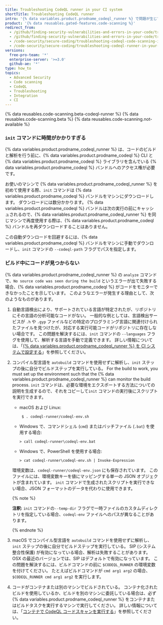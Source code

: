 ```yaml
---
title: Troubleshooting CodeQL runner in your CI system
shortTitle: Troubleshooting CodeQL runner
intro: '{% data variables.product.prodname_codeql_runner %} で問題が生じている場合、ここに掲載されているヒントを使ってトラブルを解決できます。'
product: '{% data reusables.gated-features.code-scanning %}'
redirect_from:
  - /github/finding-security-vulnerabilities-and-errors-in-your-code/troubleshooting-code-scanning-in-your-ci-system
  - /github/finding-security-vulnerabilities-and-errors-in-your-code/troubleshooting-codeql-code-scanning-in-your-ci-system
  - /code-security/secure-coding/troubleshooting-codeql-code-scanning-in-your-ci-system
  - /code-security/secure-coding/troubleshooting-codeql-runner-in-your-ci-system
versions:
  free-pro-team: '*'
  enterprise-server: '>=3.0'
  github-ae: '*'
type: how_to
topics:
  - Advanced Security
  - Code scanning
  - CodeQL
  - Troubleshooting
  - Integration
  - CI
---
```


<!--For this article in earlier GHES versions, see /content/github/finding-security-vulnerabilities-and-errors-in-your-code-->

{% data reusables.code-scanning.beta-codeql-runner %}
{% data reusables.code-scanning.beta %}
{% data reusables.code-scanning.not-available %}

### `init` コマンドに時間がかかりすぎる

{% data variables.product.prodname_codeql_runner %} は、コードのビルドと解析を行う前に、{% data variables.product.prodname_codeql %} CLI と {% data variables.product.prodname_codeql %} ライブラリを含んでいる {% data variables.product.prodname_codeql %} バンドルへのアクセス権が必要です。

お使いのマシンで {% data variables.product.prodname_codeql_runner %} を初めて使用する際、`init` コマンドは {% data variables.product.prodname_codeql %} バンドルをマシンにダウンロードします。 ダウンロードには数分かかります。
{% data variables.product.prodname_codeql %} バンドルは次の実行の前にキャッシュされるので、{% data variables.product.prodname_codeql_runner %} を同じマシンで再度使用する際は、{% data variables.product.prodname_codeql %} バンドルを再ダウンロードすることはありません。

この自動ダウンロードを回避するには、{% data variables.product.prodname_codeql %} バンドルをマシンに手動でダウンロードし、`init` コマンドの `--codeql-path` フラグでパスを指定します。

### ビルド中にコードが見つからない

{% data variables.product.prodname_codeql_runner %} の `analyze` コマンドで、`No source code was seen during the build` というエラーが出て失敗する場合、{% data variables.product.prodname_codeql %} がコードをモニターできなかったことを示しています。 このようなエラーが発生する理由として、次のようなものがあります。

1. 自動言語検出により、サポートされている言語が特定されたが、リポジトリにその言語の分析可能なコードがない。 一般的な例としては、言語検出サービスが `.h` や `.gyp` ファイルなどの特定のプログラミング言語に関連付けられたファイルを見つけたが、対応する実行可能コードがリポジトリに存在しない場合です。 この問題を解決するには、`init` コマンドの `--languages` フラグを使用して、解析する言語を手動で定義できます。 詳しい情報については、「[{% data variables.product.prodname_codeql_runner %} を CI システムで設定する](/code-security/secure-coding/configuring-codeql-runner-in-your-ci-system)」を参照してください。

1. コンパイル型言語を `autobuild` コマンドを使用せずに解析し、`init` ステップの後に自分でビルドステップを実行している。 For the build to work, you must set up the environment such that the {% data variables.product.prodname_codeql_runner %} can monitor the build process. `init` コマンドは、必要な環境をエクスポートする方法についての説明を生成するので、それをコピーして`init` コマンドの実行後にスクリプトを実行できます。
   - macOS および Linux:
     ```shell
      $ . codeql-runner/codeql-env.sh
     ```
   - Windows で、コマンドシェル (`cmd`) またはバッチファイル (`.bat`) を使用する場合:
     ```shell
     > call codeql-runner\codeql-env.bat
     ```
   - Windows で、PowerShell を使用する場合:
     ```shell
     > cat codeql-runner\codeql-env.sh | Invoke-Expression
     ```

   環境変数は、`codeql-runner/codeql-env.json` にも保存されています。 このファイルには、環境変数キーを値にマッピングする単一の JSON オブジェクトが含まれています。 `init` コマンドで生成されたスクリプトを実行できない場合、JSON フォーマットのデータを代わりに使用できます。

   {% note %}

   **注釈:** `init` コマンドの`--temp-dir` フラグで一時ファイルのカスタムディレクトリを指定している場合、`codeql-env` ファイルへのパスが異なることがあります。

   {% endnote %}

1. macOS でコンパイル型言語を `autobuild` コマンドを使用せずに解析し、`init` ステップの後に自分でビルドステップを実行している。 SIP (システム整合性保護) が有効になっている場合、解析は失敗することがあります。OSX の最近のバージョンでは、SIP はデフォルトで有効になっています。 この問題を解決するには、ビルドコマンドの前に `$CODEQL_RUNNER` の環境変数を付けてください。 たとえばビルドコマンドが `cmd arg1 arg2` の場合、`$CODEQL_RUNNER cmd arg1 arg2` を実行します。

1. コードがコンテナまたは別のマシンでビルドされている。 コンテナ化されたビルドを使用しているか、ビルドを別のマシンに委託している場合は、必ず {% data variables.product.prodname_codeql_runner %} をコンテナまたはビルドタスクを実行するマシンで実行してください。 詳しい情報については、「[コンテナで CodeQL コードスキャンを実行する](/code-security/secure-coding/running-codeql-code-scanning-in-a-container)」を参照してください。

